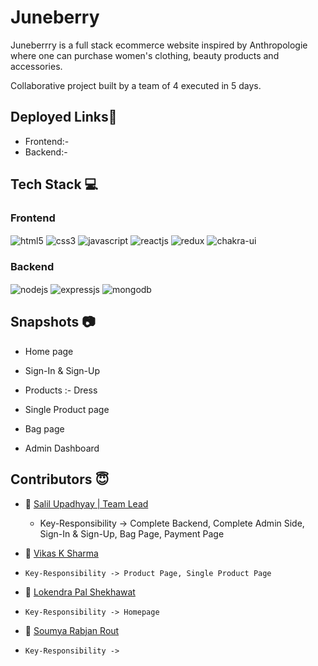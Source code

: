 # Juneberry

Juneberrry is a full stack ecommerce website inspired by Anthropologie where one can purchase women's clothing, beauty products
and accessories.

Collaborative project built by a team of 4 executed in 5 days.

## Deployed Links🔗

- Frontend:- [](https://juneberry.netlify.app/)
- Backend:- [](https://juneberry-backend.onrender.com/)

## Tech Stack 💻
<div align="left"><h3 align="left">Frontend</h3>
<img src="https://img.shields.io/badge/html5-%23E34F26.svg?style=for-the-badge&logo=html5&logoColor=white" align="center" alt="html5">
<img src = "https://img.shields.io/badge/css3-%231572B6.svg?style=for-the-badge&logo=css3&logoColor=white" align="center" alt="css3">
<img src ="https://img.shields.io/badge/javascript-%23323330.svg?style=for-the-badge&logo=javascript&logoColor=%23F7DF1E" align="center" alt="javascript">
<img src="https://img.shields.io/badge/React-20232A?style=for-the-badge&logo=react&logoColor=61DAFB"  align="center" alt="reactjs" />
<img src="https://img.shields.io/badge/Redux-593D88?style=for-the-badge&logo=redux&logoColor=white"  align="center" alt="redux" />
<img src = "https://img.shields.io/badge/chakra ui-%234ED1C5.svg?style=for-the-badge&logo=chakraui&logoColor=white" align="center" alt="chakra-ui"/>
</div>
<div align="left"><h3 align="left">Backend</h3> 
<img src="https://img.shields.io/badge/Node.js-339933?style=for-the-badge&logo=nodedotjs&logoColor=white" align="center" alt="nodejs" />
<img src="https://img.shields.io/badge/Express.js-000000?style=for-the-badge&logo=express&logoColor=white" align="center" alt="expressjs"/>
<img src="https://img.shields.io/badge/MongoDB-4EA94B?style=for-the-badge&logo=mongodb&logoColor=white" align="center" alt="mongodb"/>
</div>

## Snapshots :camera:
* Home page


* Sign-In & Sign-Up 
 

* Products :- Dress


* Single Product page


* Bag page


* Admin Dashboard


## Contributors  😇


- 👤 [Salil Upadhyay | Team Lead](https://github.com/salil-01)

  - Key-Responsibility -> Complete Backend, Complete Admin Side, Sign-In & Sign-Up, Bag Page, Payment Page

- 👤 [Vikas K Sharma]()

-     Key-Responsibility -> Product Page, Single Product Page

- 👤 [Lokendra Pal Shekhawat]()

-     Key-Responsibility -> Homepage 

- 👤 [Soumya Rabjan Rout]()
-     Key-Responsibility -> 
